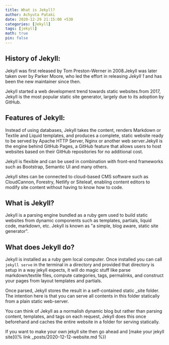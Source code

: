 ```yaml
---
title: What is Jekyll?
author: Achyuta Pataki
date: 2020-12-29 21:15:00 +530
categories: [Jekyll]
tags: [jekyll]
math: true
pin: false
---
```



## History of Jekyll:
Jekyll was first released by Tom Preston-Werner in 2008.Jekyll was later taken over by Parker Moore, who led the effort in releasing *Jekyll 1* and has been the new maintainer since then.

Jekyll started a web development trend towards static websites.from 2017, Jekyll is the most popular static site generator, largely due to its adoption by GitHub.

## Features of Jekyll:
Instead of using databases, Jekyll takes the content, renders Markdown or Textile and Liquid templates, and produces a complete, static website ready to be served by Apache HTTP Server, Nginx or another web server.Jekyll is the engine behind GitHub Pages, a GitHub feature that allows users to host websites based on their GitHub repositories for no additional cost. 

Jekyll is flexible and can be used in combination with front-end frameworks such as Bootstrap, Semantic UI and many others. 

Jekyll sites can be connected to cloud-based CMS software such as CloudCannon, Forestry, Netlify or Siteleaf, enabling content editors to modify site content without having to know how to code.

## What is Jekyll?
Jekyll is a parsing engine bundled as a ruby gem used to build static websites from dynamic components such as templates, partials, liquid code, markdown, etc. Jekyll is known as "a simple, blog aware, static site generator".

## What does Jekyll do?
Jekyll is installed as a ruby gem local computer. Once installed you can call `jekyll serve` in the terminal in a directory and provided that directory is setup in a way jekyll expects, it will do magic stuff like parse markdown/textile files, compute categories, tags, permalinks, and construct your pages from layout templates and partials.

Once parsed, Jekyll stores the result in a self-contained static _site folder. The intention here is that you can serve all contents in this folder statically from a plain static web-server.

You can think of Jekyll as a normalish dynamic blog but rather than parsing content, templates, and tags on each request, Jekyll does this once beforehand and caches the entire website in a folder for serving statically.

If you want to make your own jekyll site then go ahead and [make your jekyll site]({% link _posts/2020-12-12-website.md %})



